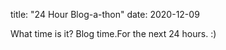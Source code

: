 title: "24 Hour Blog-a-thon"
date: 2020-12-09

What time is it? Blog time.For the next 24 hours. :) 
